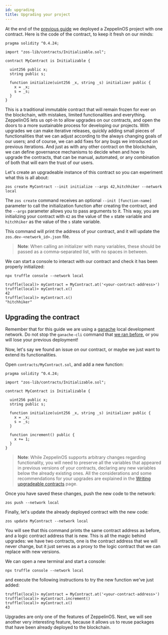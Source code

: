 ```yaml
---
id: upgrading
title: Upgrading your project
---
```


At the end of the [previous guide](deploying) we deployed a ZeppelinOS
project with one contract. Here is the code of the contract, to keep it fresh
on our minds:

```solidity
pragma solidity ^0.4.24;

import "zos-lib/contracts/Initializable.sol";

contract MyContract is Initializable {

  uint256 public x;
  string public s;

  function initialize(uint256 _x, string _s) initializer public {
    x = _x;
    s = _s;
  }
}
```

This is a traditional immutable contract that will remain frozen for ever on
the blockchain, with mistakes, limited functionalities and everything.
ZeppelinOS lets us opt-in to allow upgrades on our contracts, and open the
doors to a more sustainable process for developing our projects. With upgrades
we can make iterative releases, quickly adding small pieces of functionalities
that we can adjust according to the always changing goals of our users; and of
course, we can add fixes for any bugs we introduced on previous iterations. And
just as with any other contract on the blockchain, we can define governance
mechanisms to decide when and how to upgrade the contracts, that can be manual,
automated, or any combination of both that will earn the trust of our users.

Let's create an upgradeable instance of this contract so you can experiment what
this is all about:

```console
zos create MyContract --init initialize --args 42,hitchhiker --network local
```

The `zos create` command receives an optional `--init [function-name]`
parameter to call the initialization function after creating the contract,
and the `--args` parameter allows you to pass arguments to it. This way, you
are initializing your contract with `42` as the value of the `x` state
variable and `hitchhiker` as the value of the `s` state variable.

This command will print the address of your contract, and it will update the
`zos.dev-<network_id>.json` file.

> **Note**: When calling an initializer with many variables, these should be
> passed as a comma-separated list, with no spaces in between.

We can start a console to interact with our contract and check it has been properly initialized:

```console
npx truffle console --network local
```

```console
truffle(local)> myContract = MyContract.at('<your-contract-address>')
truffle(local)> myContract.x()
42
truffle(local)> myContract.s()
"hitchhiker"
```

## Upgrading the contract

Remember that for this guide we are using a [ganache](https://truffleframework.com/docs/ganache/quickstart) local development network. Do not
stop the `ganache-cli` command that [we ran before](deploying.md#deploying-your-project), or you will lose your
previous deployment!

Now, let's say we found an issue on our contract, or maybe we just want to
extend its functionalities.

Open `contracts/MyContract.sol`, and add a new function:

```solidity
pragma solidity ^0.4.24;

import "zos-lib/contracts/Initializable.sol";

contract MyContract is Initializable {

  uint256 public x;
  string public s;

  function initialize(uint256 _x, string _s) initializer public {
    x = _x;
    s = _s;
  }

  function increment() public {
    x += 1;
  }
}
```

> **Note**: While ZeppelinOS supports arbitrary changes regarding functionality,
> you will need to preserve all the variables that appeared in previous versions of
> your contracts, declaring any new variables below the already existing ones.
> All the considerations and some recommendations for your upgrades are
> explained in the [Writing upgradeable contracts](writing_contracts.md) page.

Once you have saved these changes, push the new code to the network:

```console
zos push --network local
```

Finally, let's update the already deployed contract with the new code:

```console
zos update MyContract --network local
```

You will see that this command prints the same contract address as before, and a logic contract address that is new. This is all the magic behind
upgrades: we have two contracts, one is the contract address that we will never change, but it just serves as a proxy to the logic contract that we can replace with
new versions.

We can open a new terminal and start a console:

```console
npx truffle console --network local
```

and execute the following instructions to try the new function we've just added:

```console
truffle(local)> myContract = MyContract.at('<your-contract-address>')
truffle(local)> myContract.increment()
truffle(local)> myContract.x()
43
```

Upgrades are only one of the features of ZeppelinOS. Next, we will see another
very interesting feature, because it allows us to reuse packages that have been
already deployed to the blockchain.
